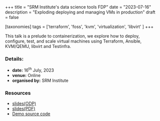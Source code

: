 +++
title = "SRM Institute's data science tools FDP"
date = "2023-07-16"
description = "Exploding deploying and managing VMs in production"
draft = false

[taxonomies]
tags = ['terraform', 'foss', 'kvm', 'virtualization', 'libvirt' ]
+++

This talk is a prelude to containerization, we explore how to deploy,
configure, test, and scale virtual machines using Terraform, Ansible,
KVM/QEMU, libvirt and Testinfra.

### Details:

-   **date:** 16<sup>th</sup> July, 2023
-   **venue:** Online
-   **organised by:** SRM Institute

### Resources

-   [slides(ODP)](./slides/2023-07-16-on-prod-vms.odp)
-   [slides(PDF)](./slides/2023-07-16-on-prod-vms.pdf)
-   [Demo source code](https://batsense.net/talks/smr-data-science-fdp/)
